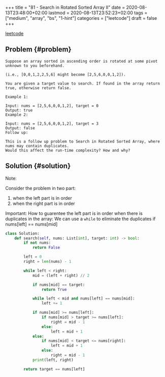 +++
title = "81 - Search in Rotated Sorted Array II"
date = 2020-08-13T23:48:00+02:00
lastmod = 2020-08-13T23:52:23+02:00
tags = ["medium", "array", "bs", "1-hint"]
categories = ["leetcode"]
draft = false
+++

[leetcode](https://leetcode.com/problems/search-in-rotated-sorted-array-ii/)


## Problem {#problem}

```text
Suppose an array sorted in ascending order is rotated at some pivot unknown to you beforehand.

(i.e., [0,0,1,2,2,5,6] might become [2,5,6,0,0,1,2]).

You are given a target value to search. If found in the array return true, otherwise return false.

Example 1:

Input: nums = [2,5,6,0,0,1,2], target = 0
Output: true
Example 2:

Input: nums = [2,5,6,0,0,1,2], target = 3
Output: false
Follow up:

This is a follow up problem to Search in Rotated Sorted Array, where nums may contain duplicates.
Would this affect the run-time complexity? How and why?
```


## Solution {#solution}

Note:

Consider the problem in two part:

1.  when the left part is in order
2.  when the right part is in order

Important: How to guarentee the left part is in order when there is duplicates in the array:
We can use a `while` to eliminate the duplicates if nums[left] == nums[mid]

```python
class Solution:
    def search(self, nums: List[int], target: int) -> bool:
        if not nums:
            return False

        left = 0
        right = len(nums) - 1

        while left < right:
            mid = (left + right) // 2

            if nums[mid] == target:
                return True

            while left < mid and nums[left] == nums[mid]:
                left += 1

            if nums[mid] >= nums[left]:
                if nums[mid] > target >= nums[left]:
                    right = mid - 1
                else:
                    left = mid + 1
            else:
                if nums[mid] < target <= nums[right]:
                    left = mid + 1
                else:
                    right = mid - 1
            print(left, right)

        return target == nums[left]
```
